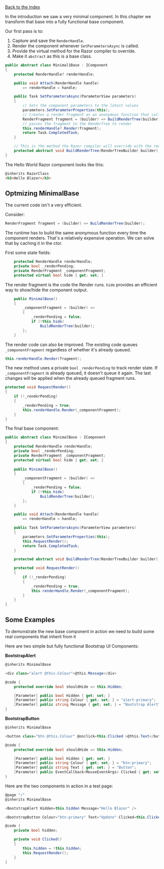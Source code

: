[Back to the Index](index.md)

In the introduction we saw a very minimal component.  In this chapter we transform that base into a fully functional base component.

Our first pass is to:

1. Capture and save the `RenderHandle`.
2. Render the component whenever `SetParametersAsync` is called.
3. Provide the virtual method for the Razor compiler to override.
4. Make it `abstract` as this is a base class. 

```csharp
public abstract class Minimal1Base : IComponent
{
    protected RenderHandle? renderHandle;

    public void Attach(RenderHandle handle)
        => renderHandle = handle;

    public Task SetParametersAsync(ParameterView parameters)
    {
        // Sets the component parameters to the latest values
        parameters.SetParameterProperties(this);
        // Creates a render fragment as an anonymous function that calls BuildRenderTree
        RenderFragment fragment = (builder) => BuildRenderTree(builder);
        // passes the fragment to the RenderTree to render
        this.renderHandle?.Render(fragment);
        return Task.CompletedTask;
    }

    // This is the method the Razor compiler will override with the render fragment built from the Razor markup
    protected abstract void BuildRenderTree(RenderTreeBuilder builder);
}
```

The Hello World Razor component looks like this:

```html
@inherits RazorClass
<h3>Hello Blazor</h3>
```

## Optmizing MinimalBase

The current code isn't a very efficient.

Consider:

```csharp
RenderFragment fragment = (builder) => BuildRenderTree(builder);
```

The runtime has to build the same anonymous function every time the component renders.  That's a relatively expensive operation.  We can solve that by caching it in the ctor.

First some state fields:

```csharp
    protected RenderHandle renderHandle;
    private bool _renderPending;
    private RenderFragment _componentFragment;
    protected virtual bool hide { get; set; }
```

The render fragment is the code the Render runs.  `hide` provides an efficient way to show/hide the component output.  

```csharp
    public MinimalBase()
    {
        _componentFragment = (builder) =>
        {
            _renderPending = false;
            if (!this.hide)
                BuildRenderTree(builder);
        };
    }
```
The render code can also be improved.  The existing code queues `_componentFragment` regardless of whether it's already queued.

```csharp
this.renderHandle.Render(fragment);
```

The new method uses a private `bool` `_renderPending` to track render state.  If `_componentFragment` is already queued, it doesn't queue it again. The last changes will be applied when the already queued fragment runs.

```csharp
protected void RequestRender()
{
    if (!_renderPending)
    {
        _renderPending = true;
        this.renderHandle.Render(_componentFragment);
    }
}
```
The final base component:

```csharp
public abstract class MinimalBase : IComponent
{
    protected RenderHandle renderHandle;
    private bool _renderPending;
    private RenderFragment _componentFragment;
    protected virtual bool hide { get; set; }
   
    public MinimalBase()
    {
        _componentFragment = (builder) =>
        {
            _renderPending = false;
            if (!this.hide)
                BuildRenderTree(builder);
        };
    }

    public void Attach(RenderHandle handle)
        => renderHandle = handle;

    public Task SetParametersAsync(ParameterView parameters)
    {
        parameters.SetParameterProperties(this);
        this.RequestRender();
        return Task.CompletedTask;
    }

    protected abstract void BuildRenderTree(RenderTreeBuilder builder);

    protected void RequestRender()
    {
        if (!_renderPending)
        {
            _renderPending = true;
            this.renderHandle.Render(_componentFragment);
        }
    }
}
```
## Some Examples

To demonstrate the new base component in action we need to build some real components that inherit from it

Here are two simple but fully functional Bootstrap UI Components:

**BootstrapAlert**
```csharp
@inherits MinimalBase

<div class="alert @this.Colour">@this.Message</div>

@code {
    protected override bool shouldHide => this.Hidden;

    [Parameter] public bool Hidden { get; set; }
    [Parameter] public string Colour { get; set; } = "alert-primary";
    [Parameter] public string Message { get; set; } = "Bootstrap Alert";
}
```
**BootstrapButton**

```csharp
@inherits MinimalBase

<button class="btn @this.Colour" @onclick=this.Clicked >@this.Text</button>

@code {
    protected override bool shouldHide => this.Hidden;

    [Parameter] public bool Hidden { get; set; }
    [Parameter] public string Colour { get; set; } = "btn-primary";
    [Parameter] public string Text { get; set; } = "Button";
    [Parameter] public EventCallback<MouseEventArgs> Clicked { get; set; }
}
```

Here are the two components in action in a test page:

```csharp
@page "/"
@inherits MinimalBase

<BootstrapAlert Hidden=this.hidden Message="Hello Blazor" />

<BootstrapButton Colour="btn-primary" Text="Update" Clicked=this.Clicked />

@code {
    private bool hidden;

    private void Clicked()
    {
        this.hidden = !this.hidden;
        this.RequestRender();
    }
}
```
